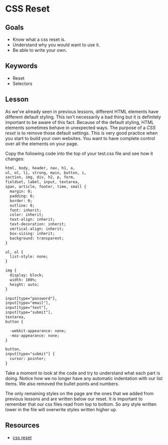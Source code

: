 # CSS Reset 

## Goals 
* Know what a css reset is.
* Understand why you would want to use it. 
* Be able to write your own. 

## Keywords
* Reset
* Selectors

## Lesson 
As we've already seen in previous lessons, different HTML elements have different default styling. This isn't necessarily a bad 
thing but it is definitely important to be aware of this fact. Because of the default styling, HTML elements sometimes behave in 
unexpected ways. The purpose of a _CSS reset_ is to remove those default settings. This is very good practice when you start
to build your own websites. You want to have complete control over all the elements on your page. 

Copy the following code into the top of your test.css file and see how it changes: 

```html
html, body, header, nav, h1, a,
ul, ol, li, strong, main, button, i,
section, img, div, h2, p, form,
fieldset, label, input, textarea,
span, article, footer, time, small {
  margin: 0;
  padding: 0;
  border: 0;
  outline: 0;
  font: inherit;
  color: inherit;
  text-align: inherit;
  text-decoration: inherit;
  vertical-align: inherit;
  box-sizing: inherit;
  background: transparent;
}

ul, ol {
  list-style: none;
}

img {
  display: block;
  width: 100%;
  height: auto;
}

input[type="password"],
input[type="email"],
input[type="text"],
input[type="submit"],
textarea,
button {

  -webkit-appearance: none;
  -moz-appearance: none;
}

button,
input[type="submit"] {
  cursor: pointer;
}

```
Take a moment to look at the code and try to understand what each part is doing. Notice how we no longer have any automatic 
indentation with our list items. We also removed the bullet points and numbers. 

The only remaining styles on the page are the ones that we added from previous lessons and are written below our reset. It 
is important to remember that our css files read from top to bottom. So any style written lower in the file will overwrite
 styles written higher up. 
 
 
 ## Resources 
 * [css reset](https://cssreset.com/what-is-a-css-reset/)
